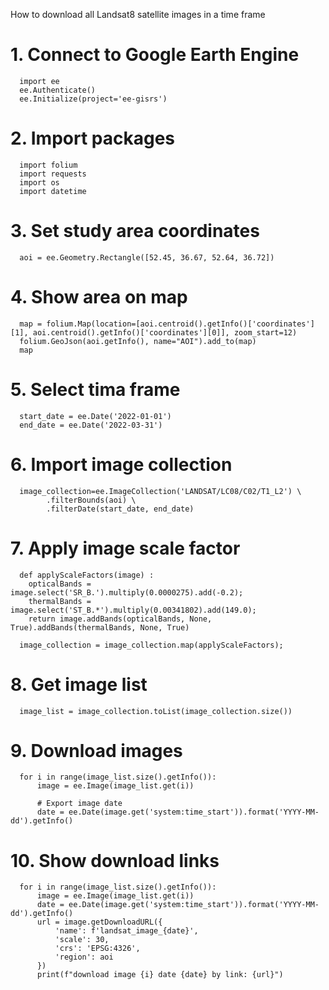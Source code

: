 How to download all Landsat8 satellite images in a time frame

# 1. Connect to Google Earth Engine
      import ee
      ee.Authenticate()
      ee.Initialize(project='ee-gisrs')

# 2. Import packages
      import folium
      import requests
      import os
      import datetime

# 3. Set study area coordinates
      aoi = ee.Geometry.Rectangle([52.45, 36.67, 52.64, 36.72])

# 4. Show area on map
      map = folium.Map(location=[aoi.centroid().getInfo()['coordinates'][1], aoi.centroid().getInfo()['coordinates'][0]], zoom_start=12)
      folium.GeoJson(aoi.getInfo(), name="AOI").add_to(map)
      map

# 5. Select tima frame
      start_date = ee.Date('2022-01-01')
      end_date = ee.Date('2022-03-31')

# 6. Import image collection
      image_collection=ee.ImageCollection('LANDSAT/LC08/C02/T1_L2') \
            .filterBounds(aoi) \
            .filterDate(start_date, end_date)

# 7. Apply image scale factor
      def applyScaleFactors(image) :
        opticalBands = image.select('SR_B.').multiply(0.0000275).add(-0.2);
        thermalBands = image.select('ST_B.*').multiply(0.00341802).add(149.0);
        return image.addBands(opticalBands, None, True).addBands(thermalBands, None, True)

      image_collection = image_collection.map(applyScaleFactors);

# 8. Get image list
      image_list = image_collection.toList(image_collection.size())

# 9. Download images
      for i in range(image_list.size().getInfo()):
          image = ee.Image(image_list.get(i))
      
          # Export image date
          date = ee.Date(image.get('system:time_start')).format('YYYY-MM-dd').getInfo()

# 10. Show download links
      for i in range(image_list.size().getInfo()):
          image = ee.Image(image_list.get(i))
          date = ee.Date(image.get('system:time_start')).format('YYYY-MM-dd').getInfo()
          url = image.getDownloadURL({
              'name': f'landsat_image_{date}',
              'scale': 30,
              'crs': 'EPSG:4326',
              'region': aoi
          })
          print(f"download image {i} date {date} by link: {url}")
